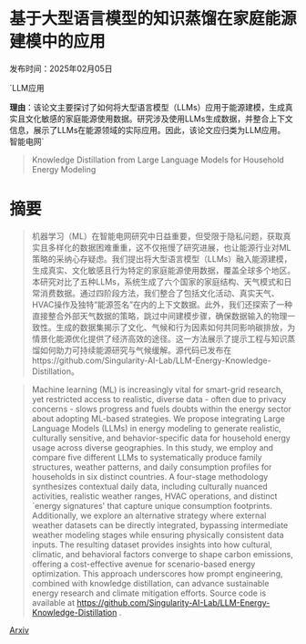 # 基于大型语言模型的知识蒸馏在家庭能源建模中的应用

发布时间：2025年02月05日

`LLM应用

**理由**：该论文主要探讨了如何将大型语言模型（LLMs）应用于能源建模，生成真实且文化敏感的家庭能源使用数据。研究涉及使用LLMs生成数据，并整合上下文信息，展示了LLMs在能源领域的实际应用。因此，该论文应归类为LLM应用。` `智能电网`

> Knowledge Distillation from Large Language Models for Household Energy Modeling

# 摘要

> 机器学习（ML）在智能电网研究中日益重要，但受限于隐私问题，获取真实且多样化的数据困难重重，这不仅拖慢了研究进展，也让能源行业对ML策略的采纳心存疑虑。我们提出将大型语言模型（LLMs）融入能源建模，生成真实、文化敏感且行为特定的家庭能源使用数据，覆盖全球多个地区。本研究对比了五种LLMs，系统生成了六个国家的家庭结构、天气模式和日常消费数据。通过四阶段方法，我们整合了包括文化活动、真实天气、HVAC操作及独特“能源签名”在内的上下文数据。此外，我们还探索了一种直接整合外部天气数据的策略，跳过中间建模步骤，确保数据输入的物理一致性。生成的数据集揭示了文化、气候和行为因素如何共同影响碳排放，为情景化能源优化提供了经济高效的途径。这一方法展示了提示工程与知识蒸馏如何助力可持续能源研究与气候缓解。源代码已发布在https://github.com/Singularity-AI-Lab/LLM-Energy-Knowledge-Distillation。

> Machine learning (ML) is increasingly vital for smart-grid research, yet restricted access to realistic, diverse data - often due to privacy concerns - slows progress and fuels doubts within the energy sector about adopting ML-based strategies. We propose integrating Large Language Models (LLMs) in energy modeling to generate realistic, culturally sensitive, and behavior-specific data for household energy usage across diverse geographies. In this study, we employ and compare five different LLMs to systematically produce family structures, weather patterns, and daily consumption profiles for households in six distinct countries. A four-stage methodology synthesizes contextual daily data, including culturally nuanced activities, realistic weather ranges, HVAC operations, and distinct `energy signatures' that capture unique consumption footprints. Additionally, we explore an alternative strategy where external weather datasets can be directly integrated, bypassing intermediate weather modeling stages while ensuring physically consistent data inputs. The resulting dataset provides insights into how cultural, climatic, and behavioral factors converge to shape carbon emissions, offering a cost-effective avenue for scenario-based energy optimization. This approach underscores how prompt engineering, combined with knowledge distillation, can advance sustainable energy research and climate mitigation efforts. Source code is available at https://github.com/Singularity-AI-Lab/LLM-Energy-Knowledge-Distillation .

[Arxiv](https://arxiv.org/abs/2502.03034)